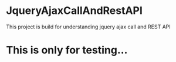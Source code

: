# JqueryAjaxCallAndRestAPI
This project is build for understanding jquery ajax call and REST API
# This is only for testing...
